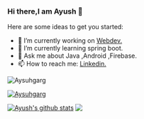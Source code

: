 ### Hi there,I am Ayush 👋

Here are some ideas to get you started:
<!--[![Ayush's github stats](https://github-readme-stats.vercel.app/api?username=Aysuhgarg)](https://github.com/Aysuhgarg/github-readme-stats)-->
- 🔭 I’m currently working on <a href="https://github.com/Aysuhgarg/Webdev">Webdev.</a>
- 🌱 I’m currently learning spring boot.
- 💬 Ask me about Java ,Android ,Firebase.
- 📫 How to reach me: <a href="https://www.linkedin.com/in/ayush-garg-5452a2185/">Linkedin.</a>
<p align="left"> <img src="https://komarev.com/ghpvc/?username=Aysuhgarg&label=Profile%20views&color=0e75b6&style=flat" alt="Aysuhgarg" /> </p>
<p align="left"> <a href="https://github.com/ryo-ma/github-profile-trophy"><img src="https://github-profile-trophy.vercel.app/?username=Aysuhgarg" alt="Aysuhgarg" /></a> 

[![Ayush's github stats](https://github-readme-stats.vercel.app/api?username=Aysuhgarg)](https://github.com/Aysuhgarg/github-readme-stats)  <a href="https://github.com/Aysuhgarg/github-readme-stats">
  <img align="Top" src="https://github-readme-stats.vercel.app/api/top-langs/?username=Aysuhgarg&layout=compact"/>
</a>



<!-- 
**Aysuhgarg/Aysuhgarg** is a ✨ _special_ ✨ repository because its `README.md` (this file) appears on your GitHub profile.-->

<!--Here are some ideas to get you started:
<!--[![Ayush's github stats](https://github-readme-stats.vercel.app/api?username=Aysuhgarg)](https://github.com/Aysuhgarg/github-readme-stats)-->
<!--- 🔭 I’m currently working on <a href="https://github.com/Aysuhgarg/Course-api">Course-api.!</a>
- 🌱 I’m currently learning spring boot.
- 💬 Ask me about Java,Android,Firebase.
- 📫 How to reach me: <a href="https://www.linkedin.com/in/ayush-garg-5452a2185/">Linkedin.</a>
- 😄 Pronouns: ...
- ⚡ Fun fact: ...
- 👯 I’m looking to collaborate on ...
- 🤔 I’m looking for help with ...-->
